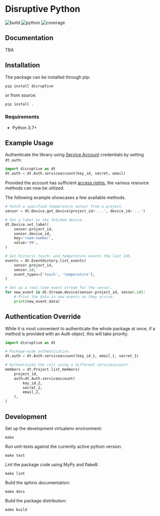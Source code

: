 # Disruptive Python

![build](https://github.com/disruptive-technologies/disruptive-python/actions/workflows/build.yml/badge.svg)
![python](https://img.shields.io/badge/python-3.7%2C%203.8%2C%203.9-blue)
![coverage](https://img.shields.io/badge/coverage-77%25-green)

## Documentation

TBA

## Installation

The package can be installed through pip:

```sh
pip install disruptive
```

or from source:

```sh
pip install .
```

### Requirements

- Python 3.7+

## Example Usage

Authenticate the library using [Service Account](https://developer.disruptive-technologies.com/docs/service-accounts/creating-a-service-account) credentials by setting `dt.auth`:

```python
import disruptive as dt
dt.auth = dt.Auth.serviceaccount(key_id, secret, email)
```

Provided the account has sufficient [access rights](https://developer.disruptive-technologies.com/docs/service-accounts/managing-access-rights), the various resource methods can now be utilized.

The following example showcases a few available methods.

```python
# Fetch a specified temperature sensor from a project.
sensor = dt.Device.get_device(project_id='...', device_id='...')

# Set a label on the fetched device.
dt.Device.set_label(
    sensor.project_id,
    sensor.device_id,
    key='room-number',
    value='99',
)

# Get historic touch- and temperature events the last 24h.
events = dt.EventHistory.list_events(
    sensor.project_id,
    sensor.id,
    event_types=['touch', 'temperature'],
)

# Set up a real-time event stream for the sensor.
for new_event in dt.Stream.device(sensor.project_id, sensor.id):
    # Print the data in new events as they arrive.
    print(new_event.data)
```

## Authentication Override

While it is most convenient to authenticate the whole package at once, if a method is provided with an Auth object, this will take priority.

```python
import disruptive as dt

# Package-wide authentication.
dt.auth = dt.Auth.serviceaccount(key_id_1, email_1, secret_1)

# Authenticate the call using a different serviceaccount.
members = dt.Project.list_members(
    project_id,
    auth=dt.Auth.serviceaccount(
        key_id_2,
        secret_2,
        email_2,
    ),
)
```

## Development

Set up the development virtualenv environment:
```
make
```

Run unit-tests against the currently active python version:
```
make test
```

Lint the package code using MyPy and flake8:
```
make lint
```

Build the sphinx documentation:
```
make docs
```

Build the package distribution:
```
make build
```
